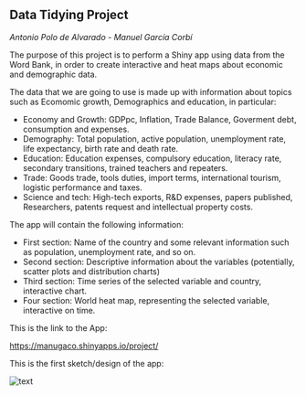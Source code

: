 ## Data Tidying Project

_Antonio Polo de Alvarado - Manuel García Corbí_

The purpose of this project is to perform a Shiny app using data from the Word Bank, in order to create interactive and heat maps about economic and demographic data.

The data that we are going to use is made up with information about topics such as Ecomomic growth, Demographics and education, in particular:

 - Economy and Growth: GDPpc, Inflation, Trade Balance, Goverment debt, consumption and expenses.
 - Demography: Total population, active population, unemployment rate, life expectancy, birth rate and death rate.
 - Education: Education expenses, compulsory education, literacy rate, secondary transitions, trained teachers and repeaters.
 - Trade: Goods trade, tools duties, import terms, international tourism, logistic performance and taxes.
 - Science and tech: High-tech exports, R&D expenses, papers published, Researchers, patents request and intellectual property costs.

The app will contain the following information:

 - First section: Name of the country and some relevant information such as population, unemployment rate, and so on.
 - Second section: Descriptive information about the variables (potentially, scatter plots and distribution charts)
 - Third section: Time series of the selected variable and country, interactive chart.
 - Four section: World heat map, representing the selected variable, interactive on time.

This is the link to the App:

https://manugaco.shinyapps.io/project/

This is the first sketch/design of the app:

![text](https://github.com/manugaco/Data_Tidying/blob/master/panel%20data.png)
